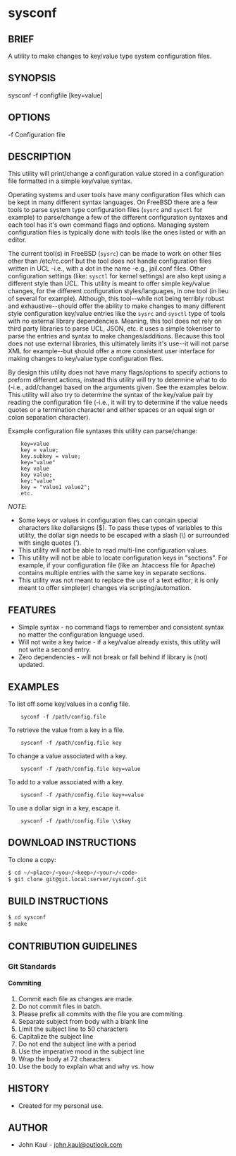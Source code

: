 <!--------------------------------------------*- MARKDOWN -*------
File Last Updated: October 21 2020 16:01

File:    readme.md
Author:  John Kaul <john.kaul@outlook.com>
Brief:   This section should contain information about this project.
------------------------------------------------------------------>

# sysconf

## BRIEF

A utility to make changes to key/value type system configuration
files.

## SYNOPSIS
sysconf -f configfile [key=value]

## OPTIONS
-f      Configuration file

## DESCRIPTION
This utility will print/change a configuration value stored in a configuration file formatted in a simple key/value syntax.

Operating systems and user tools have many configuration files which can be kept in many different syntax languages. On FreeBSD there are a few tools to parse system type configuration files (`sysrc` and `sysctl` for example) to parse/change a few of the different configuration syntaxes and each tool has it's own command flags and options. Managing system configuration files is typically done with tools like the ones listed or with an editor.

The current tool(s) in FreeBSD (`sysrc`) can be made to work on other files other than /etc/rc.conf but the tool does not handle configuration files written in UCL -i.e., with a dot in the name -e.g., jail.conf files. Other configuration settings (like: `sysctl` for kernel settings) are also kept using a different style than UCL. This utility is meant to offer simple key/value changes, for the different configuration styles/languages, in one tool (in lieu of several for example).  Although, this tool--while not being terribly robust and exhaustive--should offer the ability to make changes to many different style configuration key/value entries like the `sysrc` and `sysctl` type of tools with no external library dependencies. Meaning, this tool does not rely on third party libraries to parse UCL, JSON, etc. it uses a simple tokeniser to parse the entries and syntax to make changes/additions. Because this tool does not use external libraries, this ultimately limits it's use--it will not parse XML for example--but should offer a more consistent user interface for making changes to key/value type configuration files.

By design this utility does not have many flags/options to specify actions to preform different actions, instead this utility will try to determine what to do (-i.e., add/change) based on the arguments given. See the examples below. This utility will also try to determine the syntax of the key/value pair by reading the configuration file (-i.e., it will try to determine if the value needs quotes or a termination character and either spaces or an equal sign or colon separation character).

Example configuration file syntaxes this utility can parse/change:
```
    key=value
    key = value;
    key.subkey = value;
    key="value"
    key value
    key value;
    key:"value"
    key = "value1 value2";
    etc.
```

*NOTE*:
- Some keys or values in configuration files can contain special characters like dollarsigns ($). To pass these types of variables to this utility, the dollar sign needs to be escaped with a slash (\\) or surrounded with single quotes (').
- This utility will not be able to read multi-line configuration values.
- This utility will not be able to locate configuration keys in "sections". For example, if your configuration file (like an .htaccess file for Apache) contains multiple entries with the same key in separate sections.
- This utility was not meant to replace the use of a text editor; it is only meant to offer simple(er) changes via scripting/automation.

## FEATURES
* Simple syntax - no command flags to remember and consistent syntax no matter the configuration language used.
* Will not write a key twice - if a key/value already exists, this utility will not write a second entry.
* Zero dependencies - will not break or fall behind if library is (not) updated.

## EXAMPLES
To list off some key/values in a config file.
```
    syconf -f /path/config.file
```

To retrieve the value from a key in a file.
```
    sysconf -f /path/config.file key
```

To change a value associated with a key.
```
    sysconf -f /path/config.file key=value
```

To add to a value associated with a key.
```
    sysconf -f /path/config.file key+=value
```

To use a dollar sign in a key, escape it.
```
    sysconf -f /path/config.file \\$key
```

## DOWNLOAD INSTRUCTIONS

To clone a copy:

```bash
$ cd ~/<place>/<you>/<keep>/<your>/<code>
$ git clone git@git.local:server/sysconf.git
```

## BUILD INSTRUCTIONS

```bash
$ cd sysconf
$ make
```

## CONTRIBUTION GUIDELINES

### Git Standards

#### Commiting

1.  Commit each file as changes are made.
2.  Do not commit files in batch.
3.  Please prefix all commits with the file you are commiting.
4.  Separate subject from body with a blank line
5.  Limit the subject line to 50 characters
6.  Capitalize the subject line
7.  Do not end the subject line with a period
8.  Use the imperative mood in the subject line
9.  Wrap the body at 72 characters
10. Use the body to explain what and why vs. how

## HISTORY
* Created for my personal use.

## AUTHOR
* John Kaul - john.kaul@outlook.com

